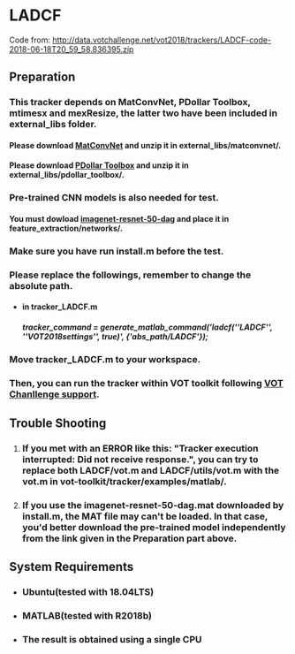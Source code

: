 # LADCF

Code from: http://data.votchallenge.net/vot2018/trackers/LADCF-code-2018-06-18T20_59_58.836395.zip



## Preparation

### This tracker depends on MatConvNet, PDollar Toolbox, mtimesx and mexResize, the latter two have been included in external_libs folder.

#### Please download [MatConvNet](https://codeload.github.com/vlfeat/matconvnet/zip/master) and unzip it in external_libs/matconvnet/.

#### Please download [PDollar Toolbox](https://codeload.github.com/pdollar/toolbox/zip/master) and unzip it in external_libs/pdollar_toolbox/.

### Pre-trained CNN models is also needed for test.

#### You must dowload [imagenet-resnet-50-dag](https://www.vlfeat.org/matconvnet/models/imagenet-resnet-50-dag.mat) and place it in feature_extraction/networks/.

### Make sure you have run install.m before the test.

### Please replace the followings, remember to change the absolute path.

- #### in tracker_LADCF.m

  ##### tracker_command = generate_matlab_command('ladcf(''LADCF'', ''VOT2018settings'', true)', {'abs_path/LADCF'});

### Move tracker_LADCF.m to your workspace.

### Then, you can run the tracker within VOT toolkit following [VOT Chanllenge support](http://www.votchallenge.net/howto/).



## Trouble Shooting

1. ### If you met with an ERROR like this: "Tracker execution interrupted: Did not receive response.", you can try to replace both LADCF/vot.m and LADCF/utils/vot.m with the vot.m in vot-toolkit/tracker/examples/matlab/.

2. ### If you use the imagenet-resnet-50-dag.mat downloaded by install.m, the MAT file may can't be loaded. In that case, you'd better download the pre-trained model independently from the link given in the Preparation part above.



## System Requirements

- ### Ubuntu(tested with 18.04LTS)

- ### MATLAB(tested with R2018b)

- ### The result is obtained using a single CPU